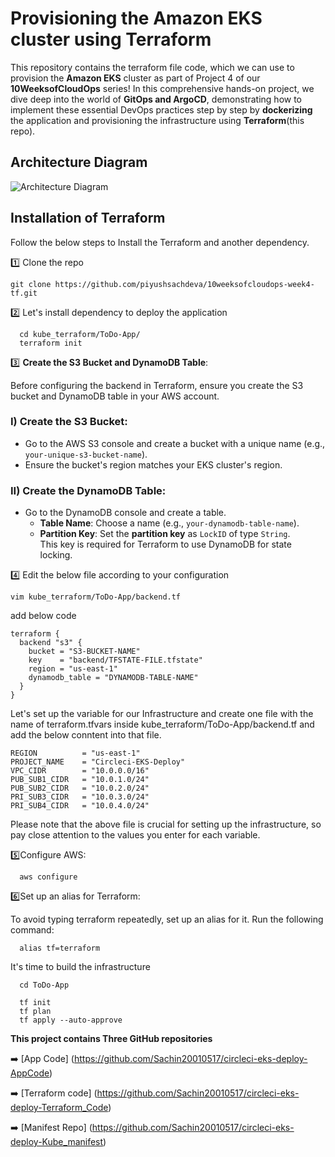 
# Provisioning the Amazon EKS cluster using Terraform
This repository contains the terraform file code, which we can use to provision the **Amazon EKS** cluster as part of Project 4 of our **10WeeksofCloudOps** series! In this comprehensive hands-on project, we dive deep into the world of **GitOps and ArgoCD**, demonstrating how to implement these essential DevOps practices step by step by **dockerizing** the application and provisioning the infrastructure using **Terraform**(this repo).

## Architecture Diagram

![Architecture Diagram](https://cdn-images-1.medium.com/max/800/1*T5IRoSoiqT8qnYLUprsRUQ.png)


## Installation of Terraform
Follow the below steps to Install the Terraform and another dependency.

1️⃣ Clone the repo

``` git clone https://github.com/piyushsachdeva/10weeksofcloudops-week4-tf.git ```

2️⃣ Let's install dependency to deploy the application

``` 
  cd kube_terraform/ToDo-App/
  terraform init
```

3️⃣ **Create the S3 Bucket and DynamoDB Table**:

Before configuring the backend in Terraform, ensure you create the S3 bucket and DynamoDB table in your AWS account.

### I) Create the S3 Bucket:

- Go to the AWS S3 console and create a bucket with a unique name (e.g., `your-unique-s3-bucket-name`).  
- Ensure the bucket's region matches your EKS cluster's region.

### II) Create the DynamoDB Table:

- Go to the DynamoDB console and create a table.  
  - **Table Name**: Choose a name (e.g., `your-dynamodb-table-name`).  
  - **Partition Key**: Set the **partition key** as `LockID` of type `String`.  
    This key is required for Terraform to use DynamoDB for state locking.

    
4️⃣ Edit the below file according to your configuration

`vim kube_terraform/ToDo-App/backend.tf`

add below code

```
terraform {
  backend "s3" {
    bucket = "S3-BUCKET-NAME"
    key    = "backend/TFSTATE-FILE.tfstate"
    region = "us-east-1"
    dynamodb_table = "DYNAMODB-TABLE-NAME"
  }
}
```

Let's set up the variable for our Infrastructure and create one file with the name of terraform.tfvars inside kube_terraform/ToDo-App/backend.tf and add the below conntent into that file.

```
REGION          = "us-east-1"
PROJECT_NAME    = "Circleci-EKS-Deploy"
VPC_CIDR        = "10.0.0.0/16"
PUB_SUB1_CIDR   = "10.0.1.0/24"
PUB_SUB2_CIDR   = "10.0.2.0/24"
PRI_SUB3_CIDR   = "10.0.3.0/24"
PRI_SUB4_CIDR   = "10.0.4.0/24"
```

Please note that the above file is crucial for setting up the infrastructure, so pay close attention to the values you enter for each variable.

<!-- The below command will tell you what terraform is going to create.

`terraform plan`

Finally, HIT the below command to create the infrastructure...

`terraform apply`

type yes, and it will prompt you for permission or use --auto-approve in the command above. -->

5️⃣Configure AWS:

```
  aws configure
```

6️⃣Set up an alias for Terraform:

To avoid typing terraform repeatedly, set up an alias for it. Run the following command:
```
  alias tf=terraform
```
It's time to build the infrastructure
```
  cd ToDo-App
```
```
  tf init
  tf plan
  tf apply --auto-approve
```


**This project contains Three GitHub repositories**

➡️ [App Code] (https://github.com/Sachin20010517/circleci-eks-deploy-AppCode)

➡️ [Terraform code] (https://github.com/Sachin20010517/circleci-eks-deploy-Terraform_Code)

➡️ [Manifest Repo] (https://github.com/Sachin20010517/circleci-eks-deploy-Kube_manifest)
